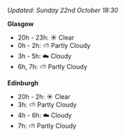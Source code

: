*Updated: Sunday 22nd October 18:30*

**Glasgow**

* 20h - 23h: :sunny: Clear
* 0h - 2h: :partly_sunny: Partly Cloudy
* 3h - 5h: :cloud: Cloudy
* 6h, 7h: :partly_sunny: Partly Cloudy

**Edinburgh**

* 20h - 2h: :sunny: Clear
* 3h: :partly_sunny: Partly Cloudy
* 4h - 6h: :cloud: Cloudy
* 7h: :partly_sunny: Partly Cloudy
